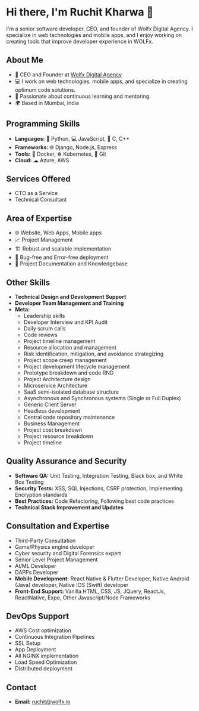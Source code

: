 # Hi there, I'm Ruchit Kharwa 👋

I'm a senior software developer, CEO, and founder of Wolfx Digital Agency. I specialize in web technologies and mobile apps, and I enjoy working on creating tools that improve developer experience in WOLFx.

## About Me

- 🚀 CEO and Founder at [Wolfx Digital Agency](https://www.wolfx.io)
- 💻 I work on web technologies, mobile apps, and specialize in creating optimum code solutions.
- 🧠 Passionate about continuous learning and mentoring.
- 🌍 Based in Mumbai, India

## Programming Skills

- **Languages:** 🐍 Python, 💻 JavaScript, 💾 C, C++
- **Frameworks:** 🌐 Django, Node.js, Express
- **Tools:** 🐳 Docker, ☸️ Kubernetes, 🔧 Git
- **Cloud:** ☁ Azure, AWS

## Services Offered
- CTO as a Service
- Technical Consultant

## Area of Expertise
- 🌐 Website, Web Apps, Mobile apps
- 📈 Project Management
- 🏗️ Robust and scalable implementation
- 🐞 Bug-free and Error-free deployment
- 📑 Project Documentation and Knowledgebase

## Other Skills

- **Technical Design and Development Support**
- **Developer Team Management and Training**
- **Meta:**
  - Leadership skills
  - Developer Interview and KPI Audit
  - Daily scrum calls
  - Code reviews
  - Project timeline management
  - Resource allocation and management
  - Risk identification, mitigation, and avoidance strategizing
  - Project scope creep management
  - Project development lifecycle management
  - Prototype breakdown and code RND
  - Project Architecture design
  - Microservice Architecture
  - SaaS semi-isolated database structure
  - Asynchronous and Synchronous systems (Single or Full Duplex)
  - Generic Client Server
  - Headless development
  - Central code repository maintenance
  - Business Management
  - Project cost breakdown
  - Project resource breakdown
  - Project timeline

## Quality Assurance and Security

- **Software QA:** Unit Testing, Integration Testing, Black box, and White Box Testing
- **Security Tests:** XSS, SQL Injections, CSRF protection, Implementing Encryption standards
- **Best Practices:** Code Refactoring, Following best code practices
- **Technical Stack Improvement and Updates**

## Consultation and Expertise

- Third-Party Consultation
- Game/Physics engine developer
- Cyber security and Digital Forensics expert
- Senior Level Project Management
- AI/ML Developer
- DAPPs Developer
- **Mobile Development:** React Native & Flutter Developer, Native Android (Java) developer, Native IOS (Swift) developer
- **Front-End Support:** Vanilla HTML, CSS, JS, JQuery, ReactJs, ReactNative, Expo, Other Javascript/Node Frameworks


## DevOps Support

- AWS Cost optimization
- Continuous Integration Pipelines
- SSL Setup
- App Deployment
- All NGINX implementation
- Load Speed Optimization
- Distributed deployment

## Contact

- **Email:** [ruchit@wolfx.io](mailto:ruchit@wolfx.io)
